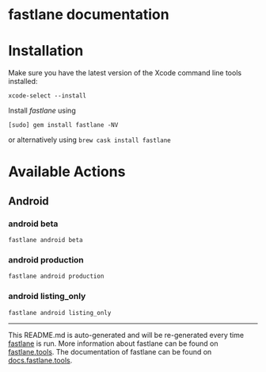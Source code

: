 fastlane documentation
================

# Installation

Make sure you have the latest version of the Xcode command line tools installed:

```
xcode-select --install
```

Install _fastlane_ using

```
[sudo] gem install fastlane -NV
```

or alternatively using `brew cask install fastlane`

# Available Actions

## Android

### android beta

```
fastlane android beta
```

### android production

```
fastlane android production
```

### android listing_only

```
fastlane android listing_only
```

----

This README.md is auto-generated and will be re-generated every time [fastlane](https://fastlane.tools) is run. More
information about fastlane can be found on [fastlane.tools](https://fastlane.tools). The documentation of fastlane can
be found on [docs.fastlane.tools](https://docs.fastlane.tools).

